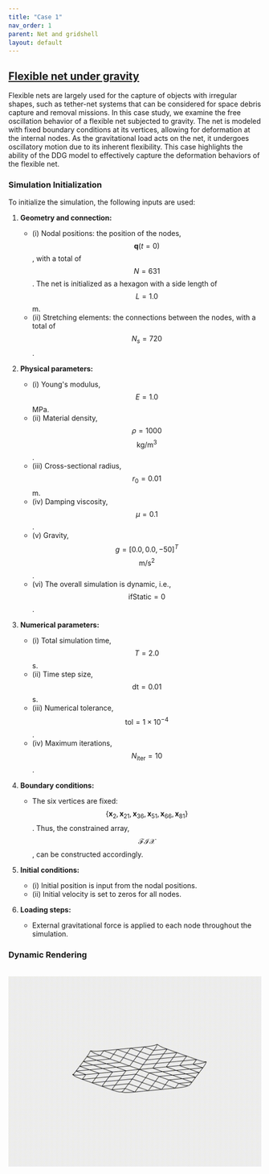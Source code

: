 ```yaml
---
title: "Case 1"
nav_order: 1
parent: Net and gridshell
layout: default
---
```


## [Flexible net under gravity](https://github.com/weicheng-huang-mechanics/DDG_Tutorial/tree/main/rod_network/case_1)

Flexible nets are largely used for the capture of objects with irregular shapes, such as tether-net systems that can be considered for space debris capture and removal missions. In this case study, we examine the free oscillation behavior of a flexible net subjected to gravity. The net is modeled with fixed boundary conditions at its vertices, allowing for deformation at the internal nodes. As the gravitational load acts on the net, it undergoes oscillatory motion due to its inherent flexibility. This case highlights the ability of the DDG model to effectively capture the deformation behaviors of the flexible net.

### Simulation Initialization

To initialize the simulation, the following inputs are used:

1. **Geometry and connection:**
   - (i) Nodal positions: the position of the nodes, $$\mathbf{q}(t=0)$$, with a total of $$N = 631$$. The net is initialized as a hexagon with a side length of $$L = 1.0$$ m.
   - (ii) Stretching elements: the connections between the nodes, with a total of $$N_{s} = 720$$.

2. **Physical parameters:**
   - (i) Young's modulus, $$E = 1.0$$ MPa.
   - (ii) Material density, $$\rho = 1000$$ $$\mathrm{kg/m^3}$$.
   - (iii) Cross-sectional radius, $$r_{0} = 0.01$$ m.
   - (iv) Damping viscosity, $$\mu = 0.1$$.
   - (v) Gravity, $$g = [0.0, 0.0, -50]^T$$ $$\mathrm{m/s^2}$$.
   - (vi) The overall simulation is dynamic, i.e., $$\mathrm{ifStatic} = 0$$.

3. **Numerical parameters:**
   - (i) Total simulation time, $$T = 2.0$$ s.
   - (ii) Time step size, $$\mathrm{dt} = 0.01$$ s.
   - (iii) Numerical tolerance, $$\mathrm{tol} = 1 \times 10^{-4}$$.
   - (iv) Maximum iterations, $$N_{\mathrm{iter}} = 10$$.

4. **Boundary conditions:**
   - The six vertices are fixed: $$\{ \mathbf{x}_{2}, \mathbf{x}_{21}, \mathbf{x}_{36}, \mathbf{x}_{51}, \mathbf{x}_{66}, \mathbf{x}_{81} \}$$. Thus, the constrained array, $$\mathcal{FIX}$$, can be constructed accordingly.

5. **Initial conditions:**
   - (i) Initial position is input from the nodal positions.
   - (ii) Initial velocity is set to zeros for all nodes.

6. **Loading steps:**
   - External gravitational force is applied to each node throughout the simulation.


### Dynamic Rendering
<br/><img src='../assets/videos/net_1.gif' width="600">